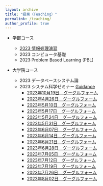 ```yaml
---
layout: archive
title: "授業（Teaching）"
permalink: /teaching/
author_profile: true
---
```


* 学部コース
  * [2023 情報処理演習](https://wanweiwei07.github.io/teaching_jse)
  * 2023 コンピュータ基礎
  * 2023 Problem Based Learning (PBL)

* 大学院コース
  * 2023 データベースシステム論
  * 2023 システム科学ゼミナー [Guidance](https://wanweiwei07.github.io/files/2023insemi_guidance.pdf)
    * [2023年10月19日　グーグルフォーム]()
    * [2023年4月26日　グーグルフォーム]()
    * [2023年5月10日　グーグルフォーム]()
    * [2023年5月17日　グーグルフォーム]()
    * [2023年5月24日　グーグルフォーム]()
    * [2023年5月31日　グーグルフォーム]()
    * [2023年6月07日　グーグルフォーム]()
    * [2023年6月14日　グーグルフォーム]()
    * [2023年6月21日　グーグルフォーム]()
    * [2023年6月28日　グーグルフォーム]()
    * [2023年7月05日　グーグルフォーム]()
    * [2023年7月12日　グーグルフォーム]()
    * [2023年7月19日　グーグルフォーム]()
    * [2023年7月26日　グーグルフォーム]()
    * [2023年8月02日　グーグルフォーム](h)
